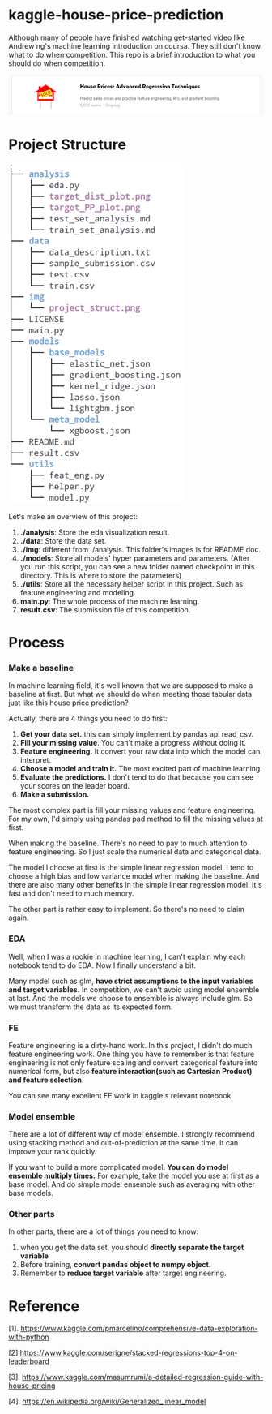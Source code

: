 # kaggle-house-price-prediction
Although many of people have finished watching get-started video like Andrew ng's machine learning introduction on coursa. They still don't know what to do when competition. This repo is a brief introduction to what you should do when competition.

![title](./assets/title.png)

# Project Structure



![project_struct](./assets/project_struct.png)

Let's make an overview of this project:

1. **./analysis**: Store the eda visualization result.
2. **./data**: Store the data set.
3. **./img**: different from ./analysis. This folder's images is for README doc.
4. **./models**: Store all models' hyper parameters and parameters. (After you run this script, you can see a new folder named checkpoint in this directory.  This is where to store the parameters)
5. **./utils**: Store all the necessary helper script in this project. Such as feature engineering and modeling.
6. **main.py**: The whole process of the machine learning.
7. **result.csv**: The submission file of this competition.

# Process

### Make a baseline

In machine learning field, it's well known that we are supposed to make a baseline at first. But what we should do when meeting those tabular data just like this house price prediction?

Actually, there are 4 things you need to do first:

1. **Get your data set.** this can simply implement by pandas api read_csv.
2. **Fill your missing value**. You can't make a progress without doing it.
3. **Feature engineering.** It convert your raw data into which the model can interpret.
4. **Choose a model and train it.** The most excited part of machine learning.
5. **Evaluate the predictions.** I don't tend to do that because you can see your scores on the leader board.
6. **Make a submission.** 

The most complex part is fill your missing values and feature engineering. For my own, I'd simply using pandas pad method to fill the missing values at first.

When making the baseline. There's no need to pay to much attention to feature engineering. So I just scale the numerical data and categorical data.

The model I choose at first is the simple linear regression model. I tend to choose a high bias and low variance model when making the baseline. And there are also many other benefits in the simple linear regression model. It's fast and don't need to much memory.

The other part is rather easy to implement. So there's no need to claim again.



### EDA

Well, when I was a rookie in machine learning, I can't explain why each notebook tend to do EDA. Now  I finally understand a bit. 

Many model such as glm, **have strict assumptions to the input variables and target variables.** In competition, we can't avoid using model ensemble at last. And the models we choose to ensemble is always include glm. So we must transform the data as its expected form.



### FE

Feature engineering is a dirty-hand work. In this project, I didn't do much feature engineering work. One thing you have to remember is that feature engineering is not only feature scaling and convert categorical feature into numerical form, but also **feature interaction(such as Cartesian Product) and feature selection**.

You can see many excellent FE work in kaggle's relevant notebook.



### Model ensemble

There are a lot of different way of model ensemble. I strongly recommend using stacking method and out-of-prediction at the same time.  It can improve your rank quickly.

If you want to build a more complicated model. **You can do model ensemble multiply times.** For example, take the model you use at first as a base model. And do simple model ensemble such as averaging with other base models.



### Other parts

In other parts, there are a lot of things you need to know:

1. when you get the data set, you should **directly separate the target variable**
2. Before training, **convert pandas object to numpy object**.
3. Remember to **reduce target variable** after target engineering.



# Reference

[1]. https://www.kaggle.com/pmarcelino/comprehensive-data-exploration-with-python

[2].https://www.kaggle.com/serigne/stacked-regressions-top-4-on-leaderboard

[3]. https://www.kaggle.com/masumrumi/a-detailed-regression-guide-with-house-pricing

[4]. https://en.wikipedia.org/wiki/Generalized_linear_model
